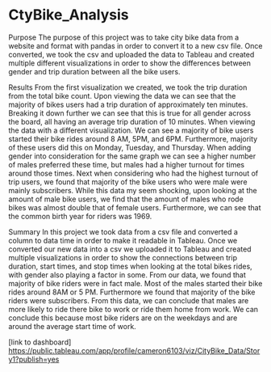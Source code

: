 # CtyBike_Analysis
Purpose
The purpose of this project was to take city bike data from a website and format with pandas in order to convert it to a new csv file. Once converted, we took the csv and uploaded the data to Tableau and created multiple different visualizations in order to show the differences between gender and trip duration between all the bike users.

Results
From the first visualization we created, we took the trip duration from the total bike count. Upon viewing the data we can see that the majority of bikes users had a trip duration of approximately ten minutes. Breaking it down further we can see that this is true for all gender across the board, all having an average trip duration of 10 minutes. When viewing the data with a different visualization. We can see a majority of bike users started their bike rides around 8 AM, 5PM, and 6PM. Furthermore, majority of these users did this on Monday, Tuesday, and Thursday. When adding gender into consideration for the same graph we can see a higher number of males preferred these time, but males had a higher turnout for times around those times. Next when considering who had the highest turnout of trip users, we found that majority of the bike users who were male were mainly subscribers. While this data my seem shocking, upon looking at the amount of male bike users, we find that the amount of males who rode bikes was almost double that of female users. Furthermore, we can see that the common birth year for riders was 1969.

Summary
In this project we took data from a csv file and converted a column to data time in order to make it readable in Tableau. Once we converted our new data into a csv we uploaded it to Tableau and created multiple visualizations in order to show the connections between trip duration, start times, and stop times when looking at the total bikes rides, with gender also playing a factor in some. From our data, we found that majority of bike riders were in fact male. Most of the males started their bike rides around 8AM or 5 PM. Furthermore we found that majority of the bike riders were subscribers. From this data, we can conclude that males are more likely to ride there bike to work or ride them home from work. We can conclude this because most bike riders are on the weekdays and are around the average start time of work.

[link to dashboard] https://public.tableau.com/app/profile/cameron6103/viz/CityBike_Data/Story1?publish=yes 
